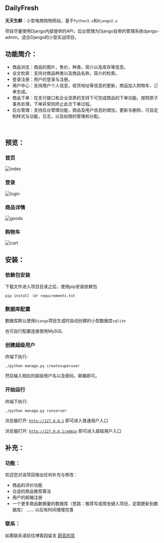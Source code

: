 ## DailyFresh

**天天生鲜**：小型电商购物网站，基于<code>Python3.x</code>和<code>Django2.x</code>

项目尽量使用Django内部提供的API，后台管理为Django自带的管理系统django-admin。适合Django的小型实战项目。

## 功能简介：

- 商品浏览：商品的图片，售价，种类，简介以及库存等信息。
- 全文检索：支持对商品种类以及商品名称，简介的检索。
- 登录注册：用户的登录与注册。
- 用户中心：支持用户个人信息，收货地址等信息的更新，商品加入购物车，订单生成。
- 商品下单：在支付接口和企业资质的支持下可完成商品的下单功能，按照原子事务处理，下单异常则终止此次下单过程。
- 后台管理：支持后台管理功能，商品及用户信息的增加，更新与删除，可自定制样式与功能，日志，以及权限的管理和分配。
<br>


## 预览：
### 首页
![index](https://raw.githubusercontent.com/weilanhanf/Photos/master/DailyFresh/index.png)

### 登录
![login](https://raw.githubusercontent.com/weilanhanf/Photos/master/DailyFresh/login.png)

### 商品详情
![goods](https://raw.githubusercontent.com/weilanhanf/Photos/master/DailyFresh/goods.png)

### 购物车
![cart](https://raw.githubusercontent.com/weilanhanf/Photos/master/DailyFresh/cart.png)

## 安装：

### 依赖包安装

下载文件进入项目目录之后，使用pip安装依赖包

<code>pip install -Ur requirements.txt</code>

### 数据库配置

数据库默认使用<code>Django</code>项目生成时自动创建的小型数据库<code>sqlite</code>

也可自行配置连接使用MySQL

### 创建超级用户

终端下执行:

<code>./python manage.py createsuperuser</code>

然后输入相应的超级用户名以及密码，邮箱即可。

### 开始运行

终端下执行:

<code>./python manage.py runserver</code>
 
浏览器打开: <code>http://127.0.0.1</code> 即可进入普通用户入口

浏览器打开: <code>http://127.0.0.1/admin</code> 即可进入超级用户入口


## 补充：

### 功能：

欢迎您对该项目做出任何补充与修改：
- 商品的评价功能
- 合适的商品推荐算法
- 用户的邮箱注册
- 一个更多商品数据量的数据库（思路：推荐写成爬虫键入项目，定期更新到数据库）
......
以后有时间慢慢完善

### 联系：

如需联系请前往博客园留言 <a href="https://www.cnblogs.com/welan/p/9231530.html" target="_blank">蔚蓝的蓝</a>
